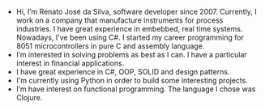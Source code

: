 - Hi, I’m Renato José da Silva, software developer since 2007. Currently, I work on a company that manufacture instruments for process industries. I have great experience in embebbed, real time systems. Nowadays, I've been using C#. I started my career programming for 8051 microcontrollers in pure C and assembly language.
- I’m interested in solving problems as best as I can. I have a particular interest in financial applications.
- I have great experience in C#, OOP, SOLID and design patterns.
- I'm currently using Python in order to build some interesting projects.
- I’m have interest on functional programming. The language I chose was Clojure.

<!---
renatojsilvas/renatojsilvas is a ✨ special ✨ repository because its `README.md` (this file) appears on your GitHub profile.
You can click the Preview link to take a look at your changes.
--->
